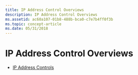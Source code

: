 ```yaml
---
title: IP Address Control Overviews
description: IP Address Control Overviews
ms.assetid: ac60a107-01b8-488b-bca0-c7e7b4ff0f3b
ms.topic: concept-article
ms.date: 05/31/2018
---
```


# IP Address Control Overviews

-   [IP Address Controls](ip-address-controls.md)

 

 




